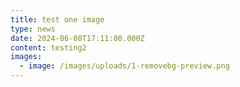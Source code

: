 ```yaml
---
title: test one image
type: news
date: 2024-06-08T17:11:00.000Z
content: testing2
images:
  - image: /images/uploads/1-removebg-preview.png
---
```

